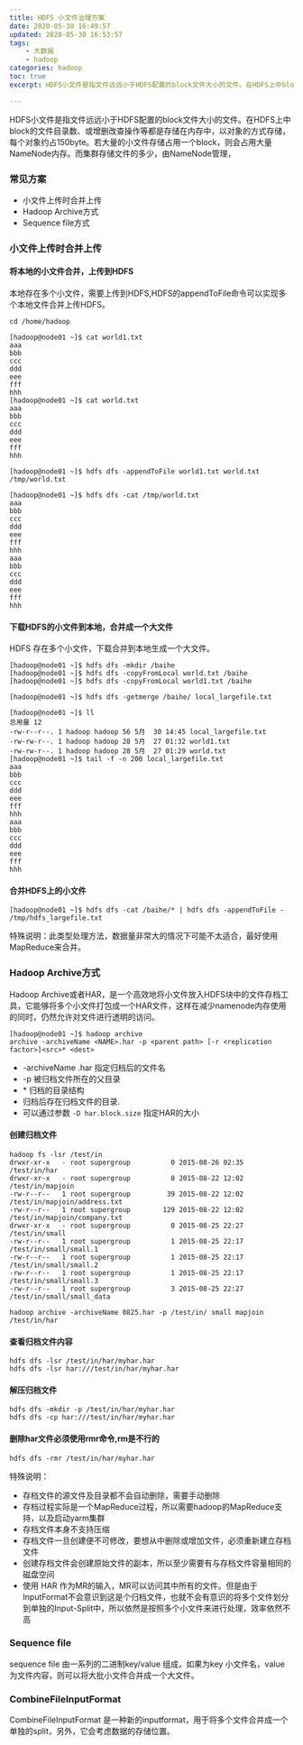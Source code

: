 ```yaml
---
title: HDFS 小文件治理方案
date: 2020-05-30 16:49:57
updated: 2020-05-30 16:53:57
tags: 
    - 大数据
    - hadoop
categories: hadoop
toc: true
excerpt: HDFS小文件是指文件远远小于HDFS配置的block文件大小的文件。在HDFS上中block的文件目录数、或增删改查操作等都是存储在内存中，以对象的方式存储，每个对象约占150byte。若大量的小文件存储占用一个block，则会占用大量NameNode内存。而集群存储文件的多少，由NameNode管理，

---
```


HDFS小文件是指文件远远小于HDFS配置的block文件大小的文件。在HDFS上中block的文件目录数、或增删改查操作等都是存储在内存中，以对象的方式存储，每个对象约占150byte。若大量的小文件存储占用一个block，则会占用大量NameNode内存。而集群存储文件的多少，由NameNode管理，

### 常见方案
- 小文件上传时合并上传
- Hadoop Archive方式
- Sequence file方式

### 小文件上传时合并上传
#### 将本地的小文件合并，上传到HDFS
本地存在多个小文件，需要上传到HDFS,HDFS的appendToFile命令可以实现多个本地文件合并上传HDFS。

```
cd /home/hadoop

[hadoop@node01 ~]$ cat world1.txt
aaa
bbb
ccc
ddd
eee
fff
hhh
[hadoop@node01 ~]$ cat world.txt
aaa
bbb
ccc
ddd
eee
fff
hhh

[hadoop@node01 ~]$ hdfs dfs -appendToFile world1.txt world.txt /tmp/world.txt

[hadoop@node01 ~]$ hdfs dfs -cat /tmp/world.txt
aaa
bbb
ccc
ddd
eee
fff
hhh
aaa
bbb
ccc
ddd
eee
fff
hhh
```

#### 下载HDFS的小文件到本地，合并成一个大文件
HDFS 存在多个小文件，下载合并到本地生成一个大文件。

```
[hadoop@node01 ~]$ hdfs dfs -mkdir /baihe
[hadoop@node01 ~]$ hdfs dfs -copyFromLocal world.txt /baihe
[hadoop@node01 ~]$ hdfs dfs -copyFromLocal world1.txt /baihe

[hadoop@node01 ~]$ hdfs dfs -getmerge /baihe/ local_largefile.txt

[hadoop@node01 ~]$ ll
总用量 12
-rw-r--r--. 1 hadoop hadoop 56 5月  30 14:45 local_largefile.txt
-rw-rw-r--. 1 hadoop hadoop 28 5月  27 01:32 world1.txt
-rw-rw-r--. 1 hadoop hadoop 28 5月  27 01:29 world.txt
[hadoop@node01 ~]$ tail -f -n 200 local_largefile.txt
aaa
bbb
ccc
ddd
eee
fff
hhh
aaa
bbb
ccc
ddd
eee
fff
hhh
```

#### 合并HDFS上的小文件
```
[hadoop@node01 ~]$ hdfs dfs -cat /baihe/* | hdfs dfs -appendToFile - /tmp/hdfs_largefile.txt
```

特殊说明：此类型处理方法，数据量非常大的情况下可能不太适合，最好使用MapReduce来合并。

### Hadoop Archive方式
Hadoop Archive或者HAR，是一个高效地将小文件放入HDFS块中的文件存档工具，它能够将多个小文件打包成一个HAR文件，这样在减少namenode内存使用的同时，仍然允许对文件进行透明的访问。


```
[hadoop@node01 ~]$ hadoop archive
archive -archiveName <NAME>.har -p <parent path> [-r <replication factor>]<src>* <dest>
```
- -archiveName <NAME>.har 指定归档后的文件名
- -p <parent path> 被归档文件所在的父目录
- <src>* 归档的目录结构
- <dest> 归档后存在归档文件的目录.
- 可以通过参数 `-D har.block.size` 指定HAR的大小 

#### 创建归档文件
```
hadoop fs -lsr /test/in
drwxr-xr-x   - root supergroup          0 2015-08-26 02:35 /test/in/har
drwxr-xr-x   - root supergroup          0 2015-08-22 12:02 /test/in/mapjoin
-rw-r--r--   1 root supergroup         39 2015-08-22 12:02 /test/in/mapjoin/address.txt
-rw-r--r--   1 root supergroup        129 2015-08-22 12:02 /test/in/mapjoin/company.txt
drwxr-xr-x   - root supergroup          0 2015-08-25 22:27 /test/in/small
-rw-r--r--   1 root supergroup          1 2015-08-25 22:17 /test/in/small/small.1
-rw-r--r--   1 root supergroup          1 2015-08-25 22:17 /test/in/small/small.2
-rw-r--r--   1 root supergroup          1 2015-08-25 22:17 /test/in/small/small.3
-rw-r--r--   1 root supergroup          3 2015-08-25 22:27 /test/in/small/small_data

hadoop archive -archiveName 0825.har -p /test/in/ small mapjoin /test/in/har
```

#### 查看归档文件内容
```
hdfs dfs -lsr /test/in/har/myhar.har
hdfs dfs -lsr har:///test/in/har/myhar.har
```

#### 解压归档文件
```
hdfs dfs -mkdir -p /test/in/har/myhar.har
hdfs dfs -cp har:///test/in/har/myhar.har
```

#### 删除har文件必须使用rmr命令,rm是不行的
```
hdfs dfs -rmr /test/in/har/myhar.har

```

特殊说明：
- 存档文件的源文件及目录都不会自动删除，需要手动删除
- 存档过程实际是一个MapReduce过程，所以需要hadoop的MapReduce支持，以及启动yarm集群
- 存档文件本身不支持压缩
- 存档文件一旦创建便不可修改，要想从中删除或增加文件，必须重新建立存档文件
- 创建存档文件会创建原始文件的副本，所以至少需要有与存档文件容量相同的磁盘空间
- 使用 HAR 作为MR的输入，MR可以访问其中所有的文件。但是由于InputFormat不会意识到这是个归档文件，也就不会有意识的将多个文件划分到单独的Input-Split中，所以依然是按照多个小文件来进行处理，效率依然不高

### Sequence file
sequence file 由一系列的二进制key/value 组成，如果为key 小文件名，value 为文件内容，则可以将大批小文件合并成一个大文件。

### CombineFileInputFormat
CombineFileInputFormat 是一种新的inputformat，用于将多个文件合并成一个单独的split，另外，它会考虑数据的存储位置。
